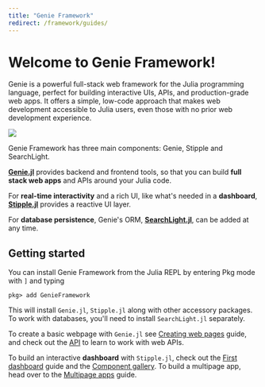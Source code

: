 ```yaml
---
title: "Genie Framework"
redirect: /framework/guides/
---
```


# Welcome to Genie Framework!

Genie is a powerful full-stack web framework for the Julia programming language, perfect for building interactive UIs, APIs, and production-grade web apps. It offers a simple, low-code approach that makes web development accessible to Julia users, even those with no prior web development experience.


<img src="/assets/docs/guides/intro/framework.png">

Genie Framework has three main components: Genie, Stipple and SearchLight.

**[Genie.jl](/framework/genie.jl/docs/)** provides backend and frontend tools, so that you can build **full stack web apps** and APIs around your Julia code.

For **real-time interactivity** and a rich UI, like what's needed in a **dashboard**, **[Stipple.jl](/framework/stipple.jl/docs/)** provides a reactive UI layer.

For **database persistence**, Genie's ORM, **[SearchLight.jl](/framework/searchlight.jl)**, can be added at any time.



## Getting started

You can install Genie Framework from the Julia REPL by entering Pkg mode with `]` and typing 

```julia-repl
pkg> add GenieFramework
```
This will install `Genie.jl`, `Stipple.jl` along with other accessory packages. To work with databases, you'll need to install `SearchLight.jl` separately.

To create a basic webpage  with `Genie.jl`  see [Creating web pages](/framework/genie.jl/guides/creating-web-pages) guide, and check out the [API](/docs/guides/creating-an-api) to learn to work with web APIs.

To build an interactive **dashboard** with `Stipple.jl`, check out the [First dashboard](/framework/stipple.jl/guides/first-dashboard) guide and the [Component gallery](/framework/stipple.jl/docs/component-gallery). To build a multipage app, head over to the [Multipage apps](/docs/guides/multipage-apps) guide.

